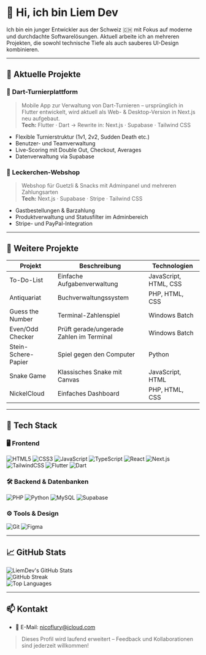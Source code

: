 # 👋 Hi, ich bin Liem Dev

Ich bin ein junger Entwickler aus der Schweiz 🇨🇭 mit Fokus auf moderne und durchdachte Softwarelösungen. Aktuell arbeite ich an mehreren Projekten, die sowohl technische Tiefe als auch sauberes UI-Design kombinieren.

---

## 🚀 Aktuelle Projekte

### 🎯 **Dart-Turnierplattform**
> Mobile App zur Verwaltung von Dart-Turnieren – ursprünglich in Flutter entwickelt, wird aktuell als Web- & Desktop-Version in Next.js neu aufgebaut.  
> **Tech:** Flutter · Dart → Rewrite in: Next.js · Supabase · Tailwind CSS

- Flexible Turnierstruktur (1v1, 2v2, Sudden Death etc.)
- Benutzer- und Teamverwaltung
- Live-Scoring mit Double Out, Checkout, Averages
- Datenverwaltung via Supabase

### 🍪 **Leckerchen-Webshop**
> Webshop für Guetzli & Snacks mit Adminpanel und mehreren Zahlungsarten  
> **Tech:** Next.js · Supabase · Stripe · Tailwind CSS

- Gastbestellungen & Barzahlung
- Produktverwaltung und Statusfilter im Adminbereich
- Stripe- und PayPal-Integration

---

## 🧰 Weitere Projekte

| Projekt                 | Beschreibung                                 | Technologien                     |
|------------------------|----------------------------------------------|----------------------------------|
| To-Do-List             | Einfache Aufgabenverwaltung                   | JavaScript, HTML, CSS           |
| Antiquariat            | Buchverwaltungssystem                        | PHP, HTML, CSS                  |
| Guess the Number       | Terminal-Zahlenspiel                         | Windows Batch                   |
| Even/Odd Checker       | Prüft gerade/ungerade Zahlen im Terminal     | Windows Batch                   |
| Stein-Schere-Papier    | Spiel gegen den Computer                     | Python                          |
| Snake Game             | Klassisches Snake mit Canvas                 | JavaScript, HTML                |
| NickelCloud            | Einfaches Dashboard                          | PHP, HTML, CSS                  |

---

## 🧠 Tech Stack

### 🖥️ Frontend
![HTML5](https://img.shields.io/badge/HTML5-E34F26?style=flat&logo=html5&logoColor=white)
![CSS3](https://img.shields.io/badge/CSS3-1572B6?style=flat&logo=css3&logoColor=white)
![JavaScript](https://img.shields.io/badge/JavaScript-F7DF1E?style=flat&logo=javascript&logoColor=black)
![TypeScript](https://img.shields.io/badge/TypeScript-007ACC?style=flat&logo=typescript&logoColor=white)
![React](https://img.shields.io/badge/React-20232A?style=flat&logo=react&logoColor=61DAFB)
![Next.js](https://img.shields.io/badge/Next.js-000000?style=flat&logo=nextdotjs&logoColor=white)
![TailwindCSS](https://img.shields.io/badge/TailwindCSS-38B2AC?style=flat&logo=tailwind-css&logoColor=white)
![Flutter](https://img.shields.io/badge/Flutter-02569B?style=flat&logo=flutter&logoColor=white)
![Dart](https://img.shields.io/badge/Dart-0175C2?style=flat&logo=dart&logoColor=white)

### 🛠️ Backend & Datenbanken
![PHP](https://img.shields.io/badge/PHP-777BB4?style=flat&logo=php&logoColor=white)
![Python](https://img.shields.io/badge/Python-3776AB?style=flat&logo=python&logoColor=white)
![MySQL](https://img.shields.io/badge/MySQL-005C84?style=flat&logo=mysql&logoColor=white)
![Supabase](https://img.shields.io/badge/Supabase-3ECF8E?style=flat&logo=supabase&logoColor=white)

### ⚙️ Tools & Design
![Git](https://img.shields.io/badge/Git-F05033?style=flat&logo=git&logoColor=white)
![Figma](https://img.shields.io/badge/Figma-F24E1E?style=flat&logo=figma&logoColor=white)

---

## 📈 GitHub Stats

![LiemDev's GitHub Stats](https://github-readme-stats.vercel.app/api?username=LiemDev&show_icons=true&theme=nightowl)  
![GitHub Streak](https://github-readme-streak-stats.herokuapp.com/?user=LiemDev&theme=nightowl)  
![Top Languages](https://github-readme-stats.vercel.app/api/top-langs/?username=LiemDev&layout=compact&theme=nightowl)

---

## 📫 Kontakt

- 📧 E-Mail: [nicoflury@icloud.com](mailto:nicoflury@icloud.com)

> Dieses Profil wird laufend erweitert – Feedback und Kollaborationen sind jederzeit willkommen!
